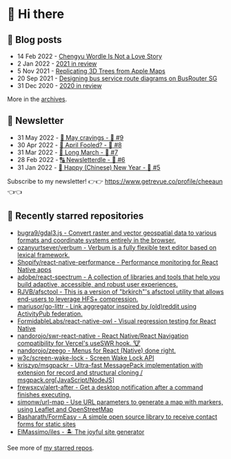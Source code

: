 # 👋 Hi there

## 📝 Blog posts

<!-- feed start -->
- 14 Feb 2022 - [Chengyu Wordle Is Not a Love Story](https://cheeaun.com/blog/2022/02/chengyu-wordle-is-not-a-love-story/)
- 2 Jan 2022 - [2021 in review](https://cheeaun.com/blog/2022/01/2021-in-review/)
- 5 Nov 2021 - [Replicating 3D Trees from Apple Maps](https://cheeaun.com/blog/2021/11/replicating-3d-trees-apple-maps/)
- 20 Sep 2021 - [Designing bus service route diagrams on BusRouter SG](https://cheeaun.com/blog/2021/09/bus-service-route-diagrams-busrouter-sg/)
- 31 Dec 2020 - [2020 in review](https://cheeaun.com/blog/2020/12/2020-in-review/)
<!-- feed end -->

More in the [archives](https://cheeaun.com/blog/archives/).

## 📰 Newsletter

<!-- newsletter start -->
- 31 May 2022 - [🍜 May cravings - 🥫 #9](https://www.getrevue.co/profile/cheeaun/issues/may-cravings-9-1158473)
- 30 Apr 2022 - [🤔 April Fooled? - 🥫 #8](https://www.getrevue.co/profile/cheeaun/issues/april-fooled-8-1112032)
- 31 Mar 2022 - [🚶 Long March - 🥫 #7](https://www.getrevue.co/profile/cheeaun/issues/long-march-7-1061697)
- 28 Feb 2022 - [🔠 Newsletterdle - 🥫 #6](https://www.getrevue.co/profile/cheeaun/issues/newsletterdle-6-1014288)
- 31 Jan 2022 - [🧧 Happy (Chinese) New Year - 🥫 #5](https://www.getrevue.co/profile/cheeaun/issues/happy-chinese-new-year-5-963222)
<!-- newsletter end -->

Subscribe to my newsletter! 👉👉 https://www.getrevue.co/profile/cheeaun 👈👈

## 🌟 Recently starred repositories

<!-- starred repos start -->
- [bugra9/gdal3.js - Convert raster and vector geospatial data to various formats and coordinate systems entirely in the browser.](https://github.com/bugra9/gdal3.js)
- [ozanyurtsever/verbum - Verbum is a fully flexible text editor based on lexical framework.](https://github.com/ozanyurtsever/verbum)
- [Shopify/react-native-performance - Performance monitoring for React Native apps](https://github.com/Shopify/react-native-performance)
- [adobe/react-spectrum - A collection of libraries and tools that help you build adaptive, accessible, and robust user experiences.](https://github.com/adobe/react-spectrum)
- [RJVB/afsctool - This is a version of "brkirch"'s afsctool utility that allows end-users to leverage HFS+ compression.](https://github.com/RJVB/afsctool)
- [mariusor/go-littr - Link aggregator inspired by (old)reddit using ActivityPub federation.](https://github.com/mariusor/go-littr)
- [FormidableLabs/react-native-owl - Visual regression testing for React Native](https://github.com/FormidableLabs/react-native-owl)
- [nandorojo/swr-react-native - React Native/React Navigation compatibility for Vercel's useSWR hook. 🐮](https://github.com/nandorojo/swr-react-native)
- [nandorojo/zeego - Menus for React (Native) done right.](https://github.com/nandorojo/zeego)
- [w3c/screen-wake-lock - Screen Wake Lock API](https://github.com/w3c/screen-wake-lock)
- [kriszyp/msgpackr - Ultra-fast MessagePack implementation with extension for record and structural cloning / msgpack.org[JavaScript/NodeJS]](https://github.com/kriszyp/msgpackr)
- [frewsxcv/alert-after - Get a desktop notification after a command finishes executing.](https://github.com/frewsxcv/alert-after)
- [simonw/url-map - Use URL parameters to generate a map with markers, using Leaflet and OpenStreetMap](https://github.com/simonw/url-map)
- [Basharath/FormEasy - A simple open source library to receive contact forms for static sites](https://github.com/Basharath/FormEasy)
- [ElMassimo/iles - 🏝 The joyful site generator](https://github.com/ElMassimo/iles)
<!-- starred repos end -->

See more of [my starred repos](https://github.com/stars/cheeaun/).
